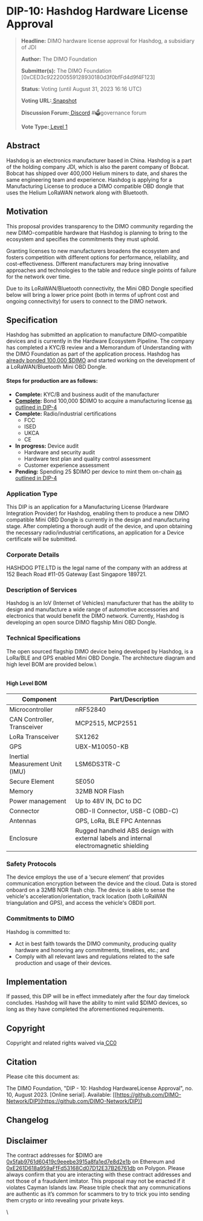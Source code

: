 # DIP-10: Hashdog Hardware License Approval

> **Headline:** DIMO hardware license approval for Hashdog, a subsidiary of JDI
>
> **Author:** The DIMO Foundation
>
> **Submitter(s):** The DIMO Foundation \[0xCED3c922200559128930180d3f0bfFd4d9f4F123]
>
> **Status:** Voting (until August 31, 2023 16:16 UTC)
>
> **Voting URL:**[ ](https://snapshot.org/#/dimo.eth/proposal/0x74f67d2da46e74e190063932f7b6a27fdafc7fa368ee5a275335db3a9e666499)[Snapshot](https://snapshot.org/#/dimo.eth/proposal/0xc6303bff64639929d01942b05be5aa9ef71103168089a931519da3c0bb5eedf0)
>
> **Discussion Forum:**[ Discord](https://chat.dimo.zone/) #🗳️governance forum
>
> **Vote Type:**[ Level 1](https://docs.dimo.zone/governance/dip1#voting-protocol)

## Abstract

Hashdog is an electronics manufacturer based in China. Hashdog is a part of the holding company JDI, which is also the parent company of Bobcat. Bobcat has shipped over 400,000 Helium miners to date, and shares the same engineering team and experience. Hashdog is applying for a Manufacturing License to produce a DIMO compatible OBD dongle that uses the Helium LoRaWAN network along with Bluetooth.&#x20;

## Motivation

This proposal provides transparency to the DIMO community regarding the new DIMO-compatible hardware that Hashdog is planning to bring to the ecosystem and specifies the commitments they must uphold.&#x20;

Granting licenses to new manufacturers broadens the ecosystem and fosters competition with different options for performance, reliability, and cost-effectiveness. Different manufacturers may bring innovative approaches and technologies to the table and reduce single points of failure for the network over time.

Due to its LoRaWAN/Bluetooth connectivity, the Mini OBD Dongle specified below will bring a lower price point (both in terms of upfront cost and ongoing connectivity) for users to connect to the DIMO network.

## Specification

Hashdog has submitted an application to manufacture DIMO-compatible devices and is currently in the Hardware Ecosystem Pipeline. The company has completed a KYC/B review and a Memorandum of Understanding with the DIMO Foundation as part of the application process. Hashdog has [already bonded 100,000 $DIMO](https://polygonscan.com/tx/0x1e7c78d478f70813ae996e0a4d3e87e7864b3e7b03c60afafc236940a17f4cf2) and started working on the development of a LoRaWAN/Bluetooth Mini OBD Dongle.

#### **Steps for production are as follows:**

* **Complete:** KYC/B and business audit of the manufacturer
* [**Complete**](https://polygonscan.com/tx/0x1e7c78d478f70813ae996e0a4d3e87e7864b3e7b03c60afafc236940a17f4cf2)**:** Bond 100,000 $DIMO to acquire a manufacturing license [as outlined in DIP-4](https://docs.dimo.zone/governance/dip4#licenses-and-bonding)
* **Complete:** Radio/industrial certifications
  * FCC
  * ISED
  * UKCA
  * CE
* **In progress:** Device audit
  * Hardware and security audit
  * Hardware test plan and quality control assessment
  * Customer experience assessment
* **Pending:** Spending 25 $DIMO per device to mint them on-chain [as outlined in DIP-4](https://docs.dimo.zone/governance/dip4#cost-of-device-minting)

### **Application Type**

This DIP is an application for a Manufacturing License (Hardware Integration Provider) for Hashdog, enabling them to produce a new DIMO compatible Mini OBD Dongle is currently in the design and manufacturing stage. After completing a thorough audit of the device, and upon obtaining the necessary radio/industrial certifications, an application for a Device certificate will be submitted.

### Corporate Details

HASHDOG PTE.LTD is the legal name of the company with an address at 152 Beach Road #11-05 Gateway East Singapore 189721.

### Description of Services

Hashdog is an IoV (Internet of Vehicles) manufacturer that has the ability to design and manufacture a wide range of automotive accessories and electronics that would benefit the DIMO network. Currently, Hashdog is developing an open source DIMO flagship Mini OBD Dongle.&#x20;

### Technical Specifications

The open sourced flagship DIMO device being developed by Hashdog, is a LoRa/BLE and GPS enabled Mini OBD Dongle. The architecture diagram and high level BOM are provided below.\


<figure><img src="https://lh6.googleusercontent.com/QRD9q8WD_MFdDSO5XBa3Kxu3WGSJUAvPgSZ9w1CF7yCzgsRJQtu2-QWjFDSydizh11XqO3H18GK4F8Q38vOPlw38i6bSx987BpIhVSL0vX6bT-yF9KQoMtHDNct6MTAcXyXVxl0U0x89eRi9EUu_qA" alt=""><figcaption></figcaption></figure>

#### **High Level BOM**

| Component                       | Part/Description                                                                       |
| ------------------------------- | -------------------------------------------------------------------------------------- |
| Microcontroller                 | nRF52840                                                                               |
| CAN Controller, Transceiver     | MCP2515, MCP2551                                                                       |
| LoRa Transceiver                | SX1262                                                                                 |
| GPS                             | UBX-M10050-KB                                                                          |
| Inertial Measurement Unit (IMU) | LSM6DS3TR-C                                                                            |
| Secure Element                  | SE050                                                                                  |
| Memory                          | 32MB NOR Flash                                                                         |
| Power management                | Up to 48V IN, DC to DC                                                                 |
| Connector                       | OBD-II Connector, USB-C (OBD-C)                                                        |
| Antennas                        | GPS, LoRa, BLE FPC Antennas                                                            |
| Enclosure                       | Rugged handheld ABS design with external labels and internal electromagnetic shielding |

### Safety Protocols

The device employs the use of a ‘secure element’ that provides communication encryption between the device and the cloud. Data is stored onboard on a 32MB NOR flash chip. The device is able to sense the vehicle's acceleration/orientation, track location (both LoRaWAN triangulation and GPS), and access the vehicle's OBDII port.&#x20;

### Commitments to DIMO

Hashdog is committed to:

* Act in best faith towards the DIMO community, producing quality hardware and honoring any commitments, timelines, etc.; and
* Comply with all relevant laws and regulations related to the safe production and usage of their devices.

## Implementation

If passed, this DIP will be in effect immediately after the four day timelock concludes. Hashdog will have the ability to mint valid $DIMO devices, so long as they have completed the aforementioned requirements.

## Copyright

Copyright and related rights waived via[ CC0](https://creativecommons.org/publicdomain/zero/1.0)​

## Citation

Please cite this document as:

The DIMO Foundation, "DIP - 10: Hashdog HardwareLicense Approval", no. 10, August 2023. \[Online serial]. Available: \[[https://github.com/DIMO-Network/DIP](https://github.com/DIMO-Network/DIP)]

## Changelog

## Disclaimer

The contract addresses for $DIMO are[ 0x5fab9761d60419c9eeebe3915a8fa1ed7e8d2e1b](https://etherscan.io/token/0x5fab9761d60419c9eeebe3915a8fa1ed7e8d2e1b) on Ethereum and[ 0xE261D618a959aFfFd53168Cd07D12E37B26761db](https://polygonscan.com/token/0xE261D618a959aFfFd53168Cd07D12E37B26761db) on Polygon. Please always confirm that you are interacting with these contract addresses and not those of a fraudulent imitator. This proposal may not be enacted if it violates Cayman Islands law. Please triple check that any communications are authentic as it’s common for scammers to try to trick you into sending them crypto or into revealing your private keys.

\
